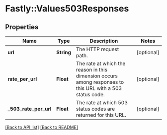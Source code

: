 # Fastly::Values503Responses

## Properties

| Name | Type | Description | Notes |
| ---- | ---- | ----------- | ----- |
| **url** | **String** | The HTTP request path. | [optional] |
| **rate_per_url** | **Float** | The rate at which the reason in this dimension occurs among responses to this URL with a 503 status code. | [optional] |
| **_503_rate_per_url** | **Float** | The rate at which 503 status codes are returned for this URL. | [optional] |

[[Back to API list]](../../README.md#endpoints) [[Back to README]](../../README.md)

